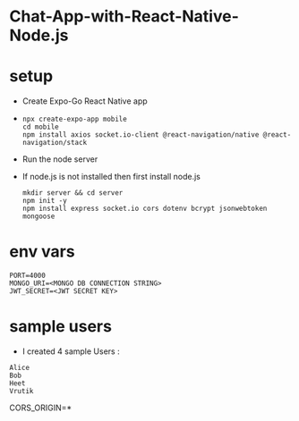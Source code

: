 # Chat-App-with-React-Native-Node.js


# setup

- Create Expo-Go React Native app
- ```
  npx create-expo-app mobile
  cd mobile
  npm install axios socket.io-client @react-navigation/native @react-navigation/stack
  ```

- Run the node server
- If node.js is not installed then first install node.js
  ```
  mkdir server && cd server
  npm init -y
  npm install express socket.io cors dotenv bcrypt jsonwebtoken mongoose
  ```

# env vars 

 ```
 PORT=4000
 MONGO_URI=<MONGO DB CONNECTION STRING>
 JWT_SECRET=<JWT SECRET KEY>
 ```

# sample users

- I created 4 sample Users :
 ```
 Alice
 Bob
 Heet
 Vrutik
 ```
CORS_ORIGIN=*
